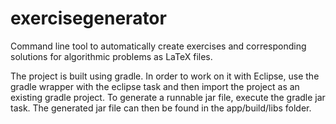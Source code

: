 # exercisegenerator

Command line tool to automatically create exercises and corresponding solutions for algorithmic problems as LaTeX files.

The project is built using gradle. In order to work on it with Eclipse, use the gradle wrapper with the eclipse task and then import the project as an existing gradle project. To generate a runnable jar file, execute the gradle jar task. The generated jar file can then be found in the app/build/libs folder.
